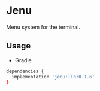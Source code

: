 # Jenu

Menu system for the terminal.

## Usage

- Gradle
```bash
dependencies {
  implementation 'jenu:lib:0.1.6'
}
```